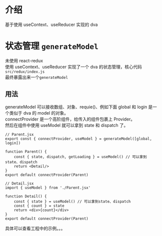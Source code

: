 # 介绍

基于使用 useContext、useReducer 实现的 dva

# 状态管理 `generateModel`

未使用 react-redux  
使用 useContext、useReducer 实现了一个 dva 的状态管理，核心代码`src/redux/index.js`  
最终暴露出来一个`generateModel`

## 用法

generateModel 可以接收数组、对象、requie()、例如下面 global 和 login 是一个类似于 dva 的 model 的对象。  
connectProvider 是一个高阶组件，给传入的组件包裹上 Provider。  
然后在组件中使用 useModel 就可以拿到 state 和 dispatch 了。

```
// Parent.jsx
export const { connectProvider, useModel } = generateModel([global, login])

function Parent() {
    const { state, dispatch, getLoading } = useModel() // 可以拿到state、dispatch
    return <Detail/>
}
export default connectProvider(Parent)
```

```
// Detail.jsx
import { useModel } from './Parent.jsx'

function Detail() {
    const { state } = useModel() // 可以拿到state、dispatch
    const { count } = state
    return <div>{count}</div>
}
export default connectProvider(Parent)
```

具体可以查看工程中的示例。。。
